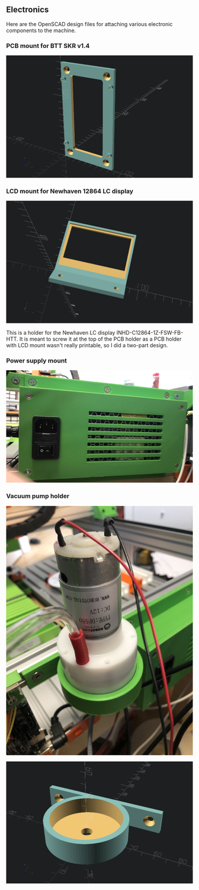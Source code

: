 ## Electronics

Here are the OpenSCAD design files for attaching various electronic components to the machine.

### PCB mount for BTT SKR v1.4

![BTT SKR v1.4 mount](images/PCB_Mount.png)

### LCD mount for Newhaven 12864 LC display

![BTT SKR v1.4 mount](images/LCD_Mount.png)

This is a holder for the Newhaven LC display INHD-C12864-1Z-FSW-FB-HTT. It is meant to screw it at the top of the PCB holder as a PCB holder with LCD mount wasn't really printable, so I did a two-part design.

### Power supply mount

![PSU mount](images/psu_mount.jpg)

### Vacuum pump holder

![Vacuum pump mount](images/vacuum_pump_mount.jpg)

![Vacuum pump mount](images/Vacuum_Pump_Holder.png)

